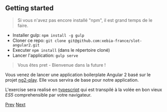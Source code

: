 ## Getting started

> Si vous n'avez pas encore installé "npm", il est grand temps de le faire.


- Installer gulp: `npm install -g gulp`
- Cloner ce repo: `git clone git@github.com:xebia-france/slot-angular2.git`
- Executer `npm install` (dans le répertoire cloné)
- Lancer l'application: `gulp serve`

> Vous êtes pret - Bienvenue dans la future ! 

Vous venez de lancer une application boilerplate Angular 2 basé sur le projet [ng2-play](https://github.com/pkozlowski-opensource/ng2-play).
Elle vous servira de base pour notre application.

L'exercise sera realisé en [typescript](http://www.typescriptlang.org/Handbook) qui est transpilé à la volée en bon vieux *ES5* comprehensible par votre navigateur.

[Prev](workshop.md) [Next](exo2.md)
